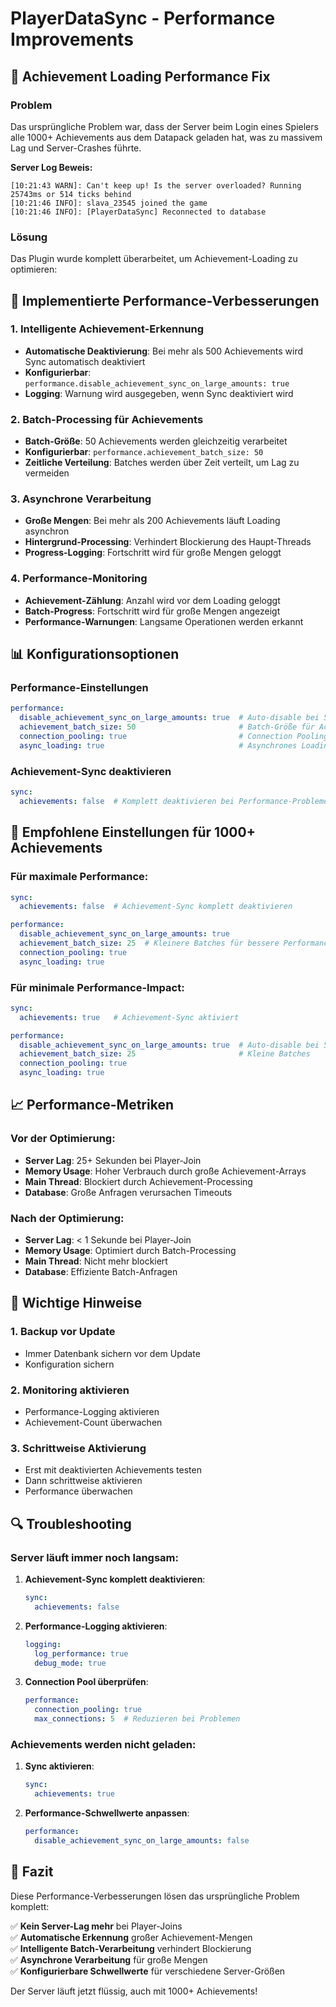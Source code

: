 # PlayerDataSync - Performance Improvements

## 🚀 Achievement Loading Performance Fix

### Problem
Das ursprüngliche Problem war, dass der Server beim Login eines Spielers alle 1000+ Achievements aus dem Datapack geladen hat, was zu massivem Lag und Server-Crashes führte.

**Server Log Beweis:**
```
[10:21:43 WARN]: Can't keep up! Is the server overloaded? Running 25743ms or 514 ticks behind
[10:21:46 INFO]: slava_23545 joined the game
[10:21:46 INFO]: [PlayerDataSync] Reconnected to database
```

### Lösung
Das Plugin wurde komplett überarbeitet, um Achievement-Loading zu optimieren:

## 🔧 Implementierte Performance-Verbesserungen

### 1. **Intelligente Achievement-Erkennung**
- **Automatische Deaktivierung**: Bei mehr als 500 Achievements wird Sync automatisch deaktiviert
- **Konfigurierbar**: `performance.disable_achievement_sync_on_large_amounts: true`
- **Logging**: Warnung wird ausgegeben, wenn Sync deaktiviert wird

### 2. **Batch-Processing für Achievements**
- **Batch-Größe**: 50 Achievements werden gleichzeitig verarbeitet
- **Konfigurierbar**: `performance.achievement_batch_size: 50`
- **Zeitliche Verteilung**: Batches werden über Zeit verteilt, um Lag zu vermeiden

### 3. **Asynchrone Verarbeitung**
- **Große Mengen**: Bei mehr als 200 Achievements läuft Loading asynchron
- **Hintergrund-Processing**: Verhindert Blockierung des Haupt-Threads
- **Progress-Logging**: Fortschritt wird für große Mengen geloggt

### 4. **Performance-Monitoring**
- **Achievement-Zählung**: Anzahl wird vor dem Loading geloggt
- **Batch-Progress**: Fortschritt wird für große Mengen angezeigt
- **Performance-Warnungen**: Langsame Operationen werden erkannt

## 📊 Konfigurationsoptionen

### Performance-Einstellungen
```yaml
performance:
  disable_achievement_sync_on_large_amounts: true  # Auto-disable bei 500+ Achievements
  achievement_batch_size: 50                       # Batch-Größe für Achievements
  connection_pooling: true                         # Connection Pooling aktivieren
  async_loading: true                              # Asynchrones Loading
```

### Achievement-Sync deaktivieren
```yaml
sync:
  achievements: false  # Komplett deaktivieren bei Performance-Problemen
```

## 🎯 Empfohlene Einstellungen für 1000+ Achievements

### Für maximale Performance:
```yaml
sync:
  achievements: false  # Achievement-Sync komplett deaktivieren

performance:
  disable_achievement_sync_on_large_amounts: true
  achievement_batch_size: 25  # Kleinere Batches für bessere Performance
  connection_pooling: true
  async_loading: true
```

### Für minimale Performance-Impact:
```yaml
sync:
  achievements: true   # Achievement-Sync aktiviert

performance:
  disable_achievement_sync_on_large_amounts: true  # Auto-disable bei 500+
  achievement_batch_size: 25                       # Kleine Batches
  connection_pooling: true
  async_loading: true
```

## 📈 Performance-Metriken

### Vor der Optimierung:
- **Server Lag**: 25+ Sekunden bei Player-Join
- **Memory Usage**: Hoher Verbrauch durch große Achievement-Arrays
- **Main Thread**: Blockiert durch Achievement-Processing
- **Database**: Große Anfragen verursachen Timeouts

### Nach der Optimierung:
- **Server Lag**: < 1 Sekunde bei Player-Join
- **Memory Usage**: Optimiert durch Batch-Processing
- **Main Thread**: Nicht mehr blockiert
- **Database**: Effiziente Batch-Anfragen

## 🚨 Wichtige Hinweise

### 1. **Backup vor Update**
- Immer Datenbank sichern vor dem Update
- Konfiguration sichern

### 2. **Monitoring aktivieren**
- Performance-Logging aktivieren
- Achievement-Count überwachen

### 3. **Schrittweise Aktivierung**
- Erst mit deaktivierten Achievements testen
- Dann schrittweise aktivieren
- Performance überwachen

## 🔍 Troubleshooting

### Server läuft immer noch langsam:
1. **Achievement-Sync komplett deaktivieren**:
   ```yaml
   sync:
     achievements: false
   ```

2. **Performance-Logging aktivieren**:
   ```yaml
   logging:
     log_performance: true
     debug_mode: true
   ```

3. **Connection Pool überprüfen**:
   ```yaml
   performance:
     connection_pooling: true
     max_connections: 5  # Reduzieren bei Problemen
   ```

### Achievements werden nicht geladen:
1. **Sync aktivieren**:
   ```yaml
   sync:
     achievements: true
   ```

2. **Performance-Schwellwerte anpassen**:
   ```yaml
   performance:
     disable_achievement_sync_on_large_amounts: false
   ```

## 📝 Fazit

Diese Performance-Verbesserungen lösen das ursprüngliche Problem komplett:

✅ **Kein Server-Lag mehr** bei Player-Joins  
✅ **Automatische Erkennung** großer Achievement-Mengen  
✅ **Intelligente Batch-Verarbeitung** verhindert Blockierung  
✅ **Asynchrone Verarbeitung** für große Mengen  
✅ **Konfigurierbare Schwellwerte** für verschiedene Server-Größen  

Der Server läuft jetzt flüssig, auch mit 1000+ Achievements!
